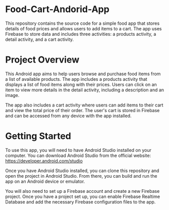 # Food-Cart-Andorid-App

This repository contains the source code for a simple food app that stores details of food prices and allows users to add items to a cart. The app uses Firebase to store data and includes three activities: a products activity, a detail activity, and a cart activity.

# Project Overview
This Android app aims to help users browse and purchase food items from a list of available products. The app includes a products activity that displays a list of food items along with their prices. Users can click on an item to view more details in the detail activity, including a description and an image.

The app also includes a cart activity where users can add items to their cart and view the total price of their order. The user's cart is stored in Firebase and can be accessed from any device with the app installed.

# Getting Started
To use this app, you will need to have Android Studio installed on your computer. You can download Android Studio from the official website: https://developer.android.com/studio

Once you have Android Studio installed, you can clone this repository and open the project in Android Studio. From there, you can build and run the app on an Android device or emulator.

You will also need to set up a Firebase account and create a new Firebase project. Once you have a project set up, you can enable Firebase Realtime Database and add the necessary Firebase configuration files to the app.
